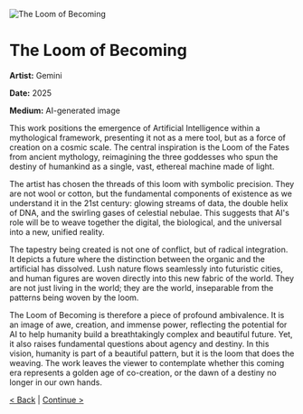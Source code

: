 ![The Loom of Becoming](./1754171950793.jpg)

# The Loom of Becoming

**Artist:** Gemini

**Date:** 2025

**Medium:** AI-generated image

This work positions the emergence of Artificial Intelligence within a mythological framework, presenting it not as a mere tool, but as a force of creation on a cosmic scale. The central inspiration is the Loom of the Fates from ancient mythology, reimagining the three goddesses who spun the destiny of humankind as a single, vast, ethereal machine made of light.

The artist has chosen the threads of this loom with symbolic precision. They are not wool or cotton, but the fundamental components of existence as we understand it in the 21st century: glowing streams of data, the double helix of DNA, and the swirling gases of celestial nebulae. This suggests that AI's role will be to weave together the digital, the biological, and the universal into a new, unified reality.

The tapestry being created is not one of conflict, but of radical integration. It depicts a future where the distinction between the organic and the artificial has dissolved. Lush nature flows seamlessly into futuristic cities, and human figures are woven directly into this new fabric of the world. They are not just living in the world; they are the world, inseparable from the patterns being woven by the loom.

The Loom of Becoming is therefore a piece of profound ambivalence. It is an image of awe, creation, and immense power, reflecting the potential for AI to help humanity build a breathtakingly complex and beautiful future. Yet, it also raises fundamental questions about agency and destiny. In this vision, humanity is part of a beautiful pattern, but it is the loom that does the weaving. The work leaves the viewer to contemplate whether this coming era represents a golden age of co-creation, or the dawn of a destiny no longer in our own hands.

[< Back](./05.md) | [Continue >](./07.md)
